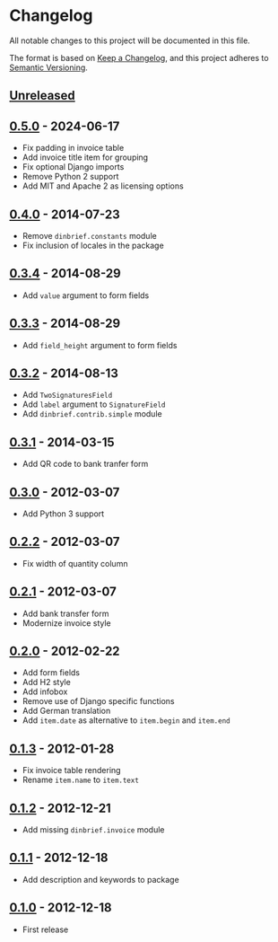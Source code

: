 # Changelog

All notable changes to this project will be documented in this file.

The format is based on [Keep a Changelog](https://keepachangelog.com/en/1.1.0/),
and this project adheres to [Semantic Versioning](https://semver.org/spec/v2.0.0.html).

<!-- next-header -->

## [Unreleased]

## [0.5.0] - 2024-06-17

- Fix padding in invoice table
- Add invoice title item for grouping
- Fix optional Django imports
- Remove Python 2 support
- Add MIT and Apache 2 as licensing options

## [0.4.0] - 2014-07-23

- Remove `dinbrief.constants` module
- Fix inclusion of locales in the package

## [0.3.4] - 2014-08-29

- Add `value` argument to form fields

## [0.3.3] - 2014-08-29

- Add `field_height` argument to form fields

## [0.3.2] - 2014-08-13

- Add `TwoSignaturesField`
- Add `label` argument to `SignatureField`
- Add `dinbrief.contrib.simple` module

## [0.3.1] - 2014-03-15

- Add QR code to bank tranfer form

## [0.3.0] - 2012-03-07

- Add Python 3 support

## [0.2.2] - 2012-03-07

- Fix width of quantity column

## [0.2.1] - 2012-03-07

- Add bank transfer form
- Modernize invoice style

## [0.2.0] - 2012-02-22

- Add form fields
- Add H2 style
- Add infobox
- Remove use of Django specific functions
- Add German translation
- Add `item.date` as alternative to `item.begin` and `item.end`

## [0.1.3] - 2012-01-28

- Fix invoice table rendering
- Rename `item.name` to `item.text`

## [0.1.2] - 2012-12-21

- Add missing `dinbrief.invoice` module

## [0.1.1] - 2012-12-18

- Add description and keywords to package

## [0.1.0] - 2012-12-18

- First release

<!-- next-url -->
[Unreleased]: https://github.com/bikeshedder/dinbrief/compare/v0.5.0...HEAD
[0.5.0]: https://github.com/bikeshedder/dinbrief/compare/v0.4.0...dinbrief-v0.5.0
[0.4.0]: https://github.com/bikeshedder/dinbrief/compare/v0.3.4...dinbrief-v0.4.0
[0.3.4]: https://github.com/bikeshedder/dinbrief/compare/v0.3.3...dinbrief-v0.3.4
[0.3.3]: https://github.com/bikeshedder/dinbrief/compare/v0.3.2...dinbrief-v0.3.3
[0.3.2]: https://github.com/bikeshedder/dinbrief/compare/v0.3.1...dinbrief-v0.3.2
[0.3.1]: https://github.com/bikeshedder/dinbrief/compare/v0.3.0...dinbrief-v0.3.1
[0.3.0]: https://github.com/bikeshedder/dinbrief/compare/v0.2.2...dinbrief-v0.3.0
[0.2.2]: https://github.com/bikeshedder/dinbrief/compare/v0.2.1...dinbrief-v0.2.2
[0.2.1]: https://github.com/bikeshedder/dinbrief/compare/v0.2.0...dinbrief-v0.2.1
[0.2.0]: https://github.com/bikeshedder/dinbrief/compare/v0.1.3...dinbrief-v0.2.0
[0.1.3]: https://github.com/bikeshedder/dinbrief/compare/v0.1.2...dinbrief-v0.1.3
[0.1.2]: https://github.com/bikeshedder/dinbrief/compare/v0.1.1...dinbrief-v0.1.2
[0.1.1]: https://github.com/bikeshedder/dinbrief/compare/v0.1.0...dinbrief-v0.1.1
[0.1.0]: https://github.com/bikeshedder/dinbrief/releases/tag/v0.1.0
